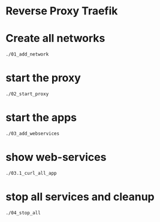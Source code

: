 # Reverse Proxy Traefik

# Create all networks

```
./01_add_network
```

# start the proxy

```
./02_start_proxy
```

# start the apps

```
./03_add_webservices
```

# show web-services

```
./03.1_curl_all_app
```

# stop all services and cleanup

```
./04_stop_all
```
